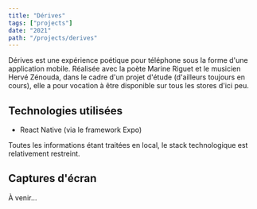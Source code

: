 ```yaml
---
title: "Dérives"
tags: ["projects"]
date: "2021"
path: "/projects/derives"
---
```


Dérives est une expérience poétique pour téléphone sous la forme d'une application mobile. Réalisée avec la poète Marine Riguet et le
musicien Hervé Zénouda, dans le cadre d'un projet d'étude (d'ailleurs toujours en cours), elle a pour vocation à être disponible
sur tous les stores d'ici peu.

## Technologies utilisées

- React Native (via le framework Expo)

Toutes les informations étant traitées en local, le stack technologique est relativement restreint.

## Captures d'écran

À venir...